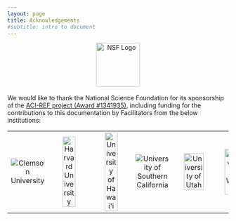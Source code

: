```yaml
---
layout: page
title: Acknowledgements
#subtitle: intro to document
---
```


<center><img width="100px" src="../img/nsf1.gif" alt="NSF Logo"></center>
</br>
We would like to thank the National Science Foundation for its sponsorship of the 
<a href="http://www.nsf.gov/awardsearch/showAward?AWD_ID=1341935">ACI-REF project 
(Award #1341935)</a>, including funding for the contributions to 
this documentation by Facilitators from the below institutions:

<table width="100%"><tr>
<td width="16%" align="center"><img src="../img/clemson.png" alt="Clemson University"></td>
<td width="16%" align="center"><img src="../img/harvard.png" alt="Harvard University" width="60%"></td>
<td width="16%" align="center"><img src="../img/hawaii.png" alt="University of Hawai'i" width="60%"></td>
<td width="18%" align="center"><img src="../img/usc.jpg" alt="University of Southern California"></td>
<td width="16%" align="center"><img src="../img/utah.png" alt="University of Utah" width="75%"></td>
<td width="16%" align="center"><img src="../img/wisconsin.png" alt="University of Wisconsin" width="80%"></td>
</tr></table>
